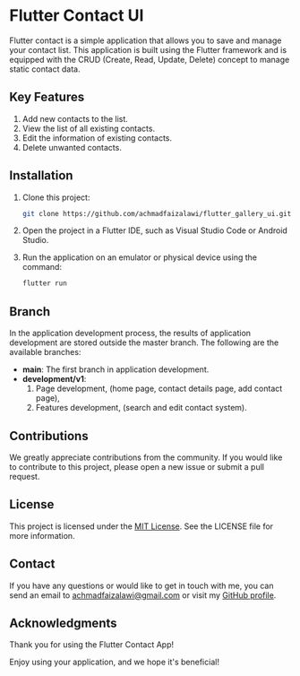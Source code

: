 # Flutter Contact UI

Flutter contact is a simple application that allows you to save and manage your contact list. This application is built using the Flutter framework and is equipped with the CRUD (Create, Read, Update, Delete) concept to manage static contact data.

## Key Features
1. Add new contacts to the list.
2. View the list of all existing contacts.
3. Edit the information of existing contacts.
4. Delete unwanted contacts.

## Installation

1. Clone this project:

   ```bash
   git clone https://github.com/achmadfaizalawi/flutter_gallery_ui.git

2. Open the project in a Flutter IDE, such as Visual Studio Code or Android Studio.

3. Run the application on an emulator or physical device using the command:
   ```bash
   flutter run

## Branch

In the application development process, the results of application development are stored outside the master branch. The following are the available branches:
- **main**: The first branch in application development.
- **development/v1**: 
  1. Page development, (home page, contact details page, add contact page), 
  2. Features development, (search and edit contact system).

## Contributions
We greatly appreciate contributions from the community. If you would like to contribute to this project, please open a new issue or submit a pull request.

## License
This project is licensed under the [MIT License](https://github.com/achmadfaizalawi/flutter_contact_ui/blob/main/LICENSE). See the LICENSE file for more information.

## Contact
If you have any questions or would like to get in touch with me, you can send an email to achmadfaizalawi@gmail.com or visit my [GitHub profile](https://github.com/achmadfaizalawi).

## Acknowledgments
Thank you for using the Flutter Contact App!

Enjoy using your application, and we hope it's beneficial!